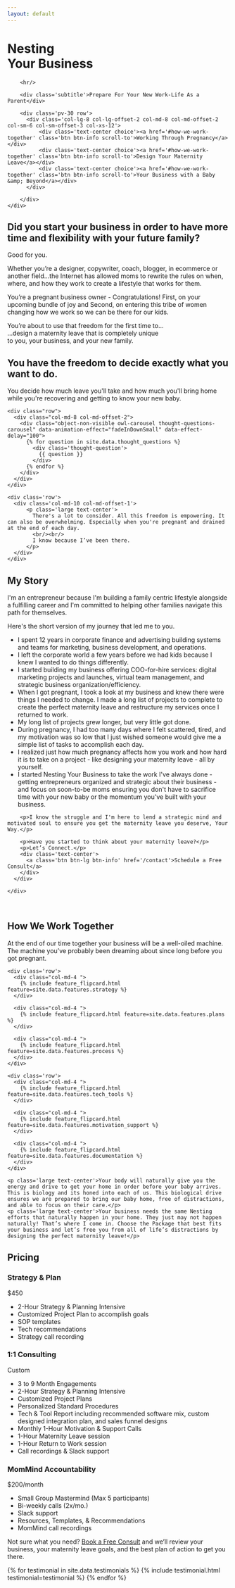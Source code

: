 ```yaml
---
layout: default
---
```


<!-- banner start -->
<!-- ================ -->

<!-- banner end -->
<div class='splash'>
  <div class='row'>
    <div class='col-md-7'>
        <h1><span class="logo-font">Nesting</span><br/>Your Business</h1>
        
        <hr/>

        <div class='subtitle'>Prepare For Your New Work-Life As a Parent</div>

        <div class='pv-30 row'>
          <div class='col-lg-8 col-lg-offset-2 col-md-8 col-md-offset-2 col-sm-6 col-sm-offset-3 col-xs-12'>
              <div class='text-center choice'><a href='#how-we-work-together' class='btn btn-info scroll-to'>Working Through Pregnancy</a></div>
              <div class='text-center choice'><a href='#how-we-work-together' class='btn btn-info scroll-to'>Design Your Maternity Leave</a></div>
              <div class='text-center choice'><a href='#how-we-work-together' class='btn btn-info scroll-to'>Your Business with a Baby &amp; Beyond</a></div>
          </div>

        </div>
    </div>

  </div>


</div>

<div id="page-start"></div>

<div class='light-gray-bg pv-40'>
  <div class='container'>
    <h2 class='text-center'>Did you start your business in order to have more <span class='logo-font'>time</span> and <span class='logo-font'>flexibility</span> with your future family?</h2>
    <div class="separator"></div>
    <p class='text-center large'>Good for you.</p>
    <p class='text-center large'>Whether you’re a designer, copywriter, coach, blogger, in ecommerce or another field...the Internet has allowed moms to rewrite the rules on when, where, and how they work to create a lifestyle that works for them.</p>							
    <p class='text-center large'>You’re a pregnant business owner - Congratulations! First, on your upcoming bundle of joy and Second, on entering this tribe of women changing how we work so we can be there for our kids.</p>

  </div>
</div>

<section class="stats full-width-quote padding-bottom-clear default-bg hovered">
  <div class="clearfix">
    <div class="col-md-12 pv-40  col-xs-12 col-sm-3 text-center">
      <div class="object-non-visible" data-animation-effect="fadeIn" data-effect-delay="300">
        You’re about to use that freedom for the first time to...<br/>
        <div class='logo-font'>...design a maternity leave that is completely unique</div>
        to you, your business, and your new family.
      </div>
    </div>					
  </div>
</section>

<section class="pv-30 padding-bottom-clear light-gray-bg">
  <div class="container">
    <div class="row">
      <div class="col-md-10 col-md-offset-1">
        <h1 class="text-center large">You have the freedom to decide exactly what you want to do.</h1>
        <div class="separator"></div>
        <p class="large text-center">You decide how much leave you'll take and how much you'll bring home while you're recovering and getting to know your new baby.</p>
      </div>
    </div>

    <div class="row">
      <div class="col-md-8 col-md-offset-2">
        <div class="object-non-visible owl-carousel thought-questions-carousel" data-animation-effect="fadeInDownSmall" data-effect-delay="100">
          {% for question in site.data.thought_questions %}
            <div class='thought-question'>
              {{ question }}
            </div>
          {% endfor %}
        </div>
      </div>
    </div>

    <div class='row'>
      <div class='col-md-10 col-md-offset-1'>
          <p class='large text-center'>
            There's a lot to consider. All this freedom is empowering. It can also be overwhelming. Especially when you're pregnant and drained at the end of each day.
            <br/><br/>
            I know because I’ve been there.
          </p>
      </div>
    </div>
  </div>
</section>

<section class="pv-30" id='my-story'>
  <div class="container">
    <div class="row">
      <div class="col-md-8 col-md-offset-2">
        <h2>My Story</h2>
        <div class="separator-2"></div>
        <p>I'm an entrepreneur because I'm building a family centric lifestyle alongside a fulfilling career and I'm committed to helping other families navigate this path for themselves.</p>
        <p>Here's the short version of my journey that led me to you.</p>
        <ul>
          <li>I spent 12 years in corporate finance and advertising building systems and teams for marketing, business development, and operations.</li>
          <li>I left the corporate world a few years before we had kids because I knew I wanted to do things differently.</li>
          <li>I started building my business offering COO-for-hire services: digital marketing projects and launches, virtual team management, and strategic business organization/efficiency.</li>
          <li>When I got pregnant, I took a look at my business and knew there were things I needed to change. I made a long list of projects to complete to create the perfect maternity leave and restructure my services once I returned to work.</li>
          <li>My long list of projects grew longer, but very little got done.</li>
          <li>During pregnancy, I had too many days where I felt scattered, tired, and my motivation was so low that I just wished someone would give me a simple list of tasks to accomplish each day.</li>
          <li>I realized just how much pregnancy affects how you work and how hard it is to take on a project - like designing your maternity leave - all by yourself.</li>
          <li>I started Nesting Your Business to take the work I've always done - getting entrepreneurs organized and strategic about their business - and focus on soon-to-be moms ensuring you don't have to  sacrifice time with your new baby or the momentum you've built with your business.</li>
        </ul>
        
        <p>I know the struggle and I'm here to lend a strategic mind and motivated soul to ensure you get the maternity leave you deserve, Your Way.</p>
        
        <p>Have you started to think about your maternity leave?</p>
        <p>Let’s Connect.</p>
        <div class='text-center'>
          <a class='btn btn-lg btn-info' href='/contact'>Schedule a Free Consult</a>
        </div>
      </div>

    </div>
  </div>
  <br>
</section>

<section class="light-gray-bg pv-30 clearfix" id='how-we-work-together'>
  <div class="container">
    <div class="row">
      <div class="col-md-8 col-md-offset-2">
        <h2 class="text-center">How We <strong>Work Together</strong></h2>
        <div class="separator"></div>
        <p class="large text-center">At the end of our time together your business will be a well-oiled machine. The machine you’ve probably been dreaming about since long before you got pregnant.</p>
      </div>
    </div>

    <div class='row'>
      <div class="col-md-4 ">
        {% include feature_flipcard.html feature=site.data.features.strategy %}
      </div>

      <div class="col-md-4 ">
        {% include feature_flipcard.html feature=site.data.features.plans %}
      </div>

      <div class="col-md-4 ">
        {% include feature_flipcard.html feature=site.data.features.process %}
      </div>
    </div>

    <div class='row'>
      <div class="col-md-4 ">
        {% include feature_flipcard.html feature=site.data.features.tech_tools %}
      </div>

      <div class="col-md-4 ">
        {% include feature_flipcard.html feature=site.data.features.motivation_support %}
      </div>

      <div class="col-md-4 ">
        {% include feature_flipcard.html feature=site.data.features.documentation %}
      </div>
    </div>

    <p class='large text-center'>Your body will naturally give you the energy and drive to get your home in order before your baby arrives. This is biology and its honed into each of us. This biological drive ensures we are prepared to bring our baby home, free of distractions, and able to focus on their care.</p>
    <p class='large text-center'>Your business needs the same Nesting efforts that naturally happen in your home. They just may not happen naturally! That’s where I come in. Choose the Package that best fits your business and let’s free you from all of life’s distractions by designing the perfect maternity leave!</p>
  </div>
</section>

<section id="pricing" class="pv-20 padding-bottom-clear clearfix">
  <div class="container">
    <div class="row">
      <div class="col-md-8 col-md-offset-2">
        <h2 class="text-center">Pricing</h2>
        <div class="separator"></div>
      </div>
    </div>
    <!-- pricing tables start -->
    <!-- ================ -->
    <div class="pricing-tables circle-head object-non-visible" data-animation-effect="fadeInUpSmall"  data-effect-delay="0">
      <div class="row grid-space-10">
        <div class="col-md-4">
          <!-- pricing table start -->
          <!-- ================ -->
          <div class="plan shadow light-gray-bg bordered">
            <div class="header dark-bg">
              <h3>Strategy &amp; Plan</h3>
              <div class="price"><span>$450</span></div>
            </div>
            <ul class="">										
              <li>2-Hour Strategy &amp; Planning Intensive</li>
              <li>Customized Project Plan to accomplish goals</li>
              <li>SOP templates</li>
              <li>Tech recommendations</li>
              <li>Strategy call recording</li>
            </ul>
          </div>
          <!-- pricing table end -->
        </div>
        <div class="col-md-4">
          <!-- pricing table start -->
          <!-- ================ -->
          <div class="plan shadow light-gray-bg bordered best-value">
            <div class="header default-bg">
              <h3>1:1 Consulting</h3>
              <div class="price"><span>Custom</span></div>
            </div>
            <ul>
              <li>3 to 9 Month Engagements</li>
              <li>2-Hour Strategy &amp; Planning Intensive</li>
              <li>Customized Project Plans</li>
              <li>Personalized Standard Procedures</li>
              <li>Tech &amp; Tool Report including recommended software mix, custom designed integration plan, and sales funnel designs</li>
              <li>Monthly 1-Hour Motivation &amp; Support Calls</li>
              <li>1-Hour Maternity Leave session</li>
              <li>1-Hour Return to Work session</li>
              <li>Call recordings &amp; Slack support</li>
            </ul>
          </div>
          <!-- pricing table end -->
        </div>
        <div class="col-md-4">
          <!-- pricing table start -->
          <!-- ================ -->
          <div class="plan shadow light-gray-bg bordered">
            <div class="header dark-bg">
              <h3 class='multiline'>MomMind Accountability</h3>
              <div class="price"><span>$200/month</span></div>
            </div>
            <ul>
              <li>Small Group Mastermind (Max 5 participants)</li>
              <li>Bi-weekly calls (2x/mo.)</li>
              <li>Slack support</li>
              <li>Resources, Templates, &amp; Recommendations</li>
              <li>MomMind call recordings</li>
            </ul>
          </div>
          <!-- pricing table end -->
        </div>
      </div>
      <p class='text-center large'>Not sure what you need? <a href='/contact'>Book a Free Consult</a> and we’ll review your business, your maternity leave goals, and the best plan of action to get you there.</p>
    </div>
    <!-- pricing tables end -->
    
  </div>
</section>

<!-- <section class="section light-gray-bg clearfix">
  <div class="container">
    <div class="row">
      <div class="col-md-8 col-md-offset-2">
        <h2 class="text-center"><strong>Blog</strong></h2>
        <div class="separator"></div>
      </div>
    </div>
  </div>
  <div class="owl-carousel carousel-autoplay pl-10 pr-10">

    <div class="listing-item pl-10 pr-10 mb-20">
      <div class="overlay-container bordered overlay-visible">
        <img src="/assets/images/category-1.jpg" alt="">
        <a class="overlay-link" href="#"><i class="fa fa-plus"></i></a>
        <div class="overlay-bottom">
          <div class="text">
            <h3 class="title">X Pregnancy &amp; Your Online Business (Creativity is hard to come by!)</h3>
          </div>
        </div>
      </div>					
    </div>

    <div class="listing-item pl-10 pr-10 mb-20">
      <div class="overlay-container bordered overlay-visible">
        <img src="/assets/images/category-1.jpg" alt="">
        <a class="overlay-link" href="#"><i class="fa fa-plus"></i></a>
        <div class="overlay-bottom">
          <div class="text">
            <h3 class="title">X Map Your To-Do List to Your Energy Levels</h3>
          </div>
        </div>
      </div>					
    </div>

    <div class="listing-item pl-10 pr-10 mb-20">
      <div class="overlay-container bordered overlay-visible">
        <img src="/assets/images/category-1.jpg" alt="">
        <a class="overlay-link" href="#"><i class="fa fa-plus"></i></a>
        <div class="overlay-bottom">
          <div class="text">
            <h3 class="title">X How to Make Money While On Maternity Leave</h3>
          </div>
        </div>
      </div>					
    </div>
    
  </div>
</section> -->

<section id="section-4" class="section dark-translucent-bg">
  <div class='container'>
    <div class="owl-carousel content-slider testimonial-carousel">
      {% for testimonial in site.data.testimonials %}
        {% include testimonial.html testimonial=testimonial %}
      {% endfor %}					
    </div>
  </div>
</section>